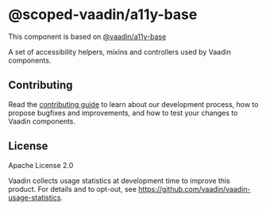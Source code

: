 # @scoped-vaadin/a11y-base

This component is based on [@vaadin/a11y-base](https://www.npmjs.com/package/@vaadin/a11y-base)

A set of accessibility helpers, mixins and controllers used by Vaadin components.

## Contributing

Read the [contributing guide](https://vaadin.com/docs/latest/contributing/overview) to learn about our development process, how to propose bugfixes and improvements, and how to test your changes to Vaadin components.

## License

Apache License 2.0

Vaadin collects usage statistics at development time to improve this product.
For details and to opt-out, see https://github.com/vaadin/vaadin-usage-statistics.
